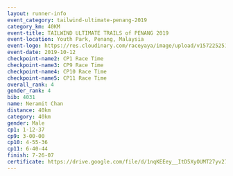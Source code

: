 ```yaml
---
layout: runner-info 
event_category: tailwind-ultimate-penang-2019 
category_km: 40KM 
event-title: TAILWIND ULTIMATE TRAILS of PENANG 2019 
event-location: Youth Park, Penang, Malaysia 
event-logo: https://res.cloudinary.com/raceyaya/image/upload/v1572252513/logo/utop-2019_h9tzys.jpg 
event-date: 2019-10-12 
checkpoint-name2: CP1 Race Time 
checkpoint-name3: CP9 Race Time 
checkpoint-name4: CP10 Race Time 
checkpoint-name5: CP11 Race Time 
overall_rank: 4
gender_rank: 4
bib: 4031
name: Neramit Chan
distance: 40km
category: 40km
gender: Male
cp1: 1-12-37
cp9: 3-00-00
cp10: 4-55-36
cp11: 6-40-44
finish: 7-26-07
certificate: https://drive.google.com/file/d/1nqKEEey__ItD5XyOUMT27yv27LdGenkD/view?usp=sharing
---
```

